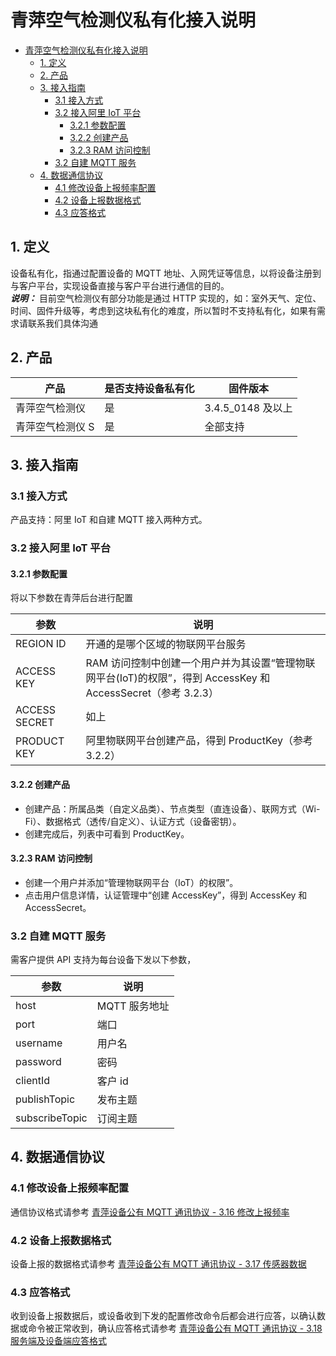 # 青萍空气检测仪私有化接入说明

- [青萍空气检测仪私有化接入说明](#青萍空气检测仪私有化接入说明)
  - [1. 定义](#1-定义)
  - [2. 产品](#2-产品)
  - [3. 接入指南](#3-接入指南)
    - [3.1 接入方式](#31-接入方式)
    - [3.2 接入阿里 IoT 平台](#32-接入阿里-iot-平台)
      - [3.2.1 参数配置](#321-参数配置)
      - [3.2.2 创建产品](#322-创建产品)
      - [3.2.3 RAM 访问控制](#323-ram-访问控制)
    - [3.2 自建 MQTT 服务](#32-自建-mqtt-服务)
  - [4. 数据通信协议](#4-数据通信协议)
    - [4.1 修改设备上报频率配置](#41-修改设备上报频率配置)
    - [4.2 设备上报数据格式](#42-设备上报数据格式)
    - [4.3 应答格式](#43-应答格式)

## 1. 定义

设备私有化，指通过配置设备的 MQTT 地址、入网凭证等信息，以将设备注册到与客户平台，实现设备直接与客户平台进行通信的目的。  
***说明：*** 目前空气检测仪有部分功能是通过 HTTP 实现的，如：室外天气、定位、时间、固件升级等，考虑到这块私有化的难度，所以暂时不支持私有化，如果有需求请联系我们具体沟通

## 2. 产品

| 产品             | 是否支持设备私有化 | 固件版本          |
| ---------------- | ------------------ | ----------------- |
| 青萍空气检测仪   | 是                 | 3.4.5_0148 及以上 |
| 青萍空气检测仪 S | 是                 | 全部支持          |

## 3. 接入指南

### 3.1 接入方式

产品支持：阿里 IoT 和自建 MQTT 接入两种方式。

### 3.2 接入阿里 IoT 平台

#### 3.2.1 参数配置

将以下参数在青萍后台进行配置

| 参数          | 说明                                                                                                          |
| ------------- | ------------------------------------------------------------------------------------------------------------- |
| REGION ID     | 开通的是哪个区域的物联网平台服务                                                                              |
| ACCESS KEY    | RAM 访问控制中创建一个用户并为其设置“管理物联网平台(IoT)的权限”，得到 AccessKey 和 AccessSecret（参考 3.2.3） |
| ACCESS SECRET | 如上                                                                                                          |
| PRODUCT KEY   | 阿里物联网平台创建产品，得到 ProductKey（参考 3.2.2）                                                         |

#### 3.2.2 创建产品

- 创建产品：所属品类（自定义品类）、节点类型（直连设备）、联网方式（Wi-Fi）、数据格式（透传/自定义）、认证方式（设备密钥）。
- 创建完成后，列表中可看到 ProductKey。

#### 3.2.3 RAM 访问控制

- 创建一个用户并添加“管理物联网平台（IoT）的权限”。
- 点击用户信息详情，认证管理中“创建 AccessKey”，得到 AccessKey 和 AccessSecret。

### 3.2 自建 MQTT 服务

需客户提供 API 支持为每台设备下发以下参数，

| 参数           | 说明          |
| -------------- | ------------- |
| host           | MQTT 服务地址 |
| port           | 端口          |
| username       | 用户名        |
| password       | 密码          |
| clientId       | 客户 id       |
| publishTopic   | 发布主题      |
| subscribeTopic | 订阅主题      |

## 4. 数据通信协议

### 4.1 修改设备上报频率配置

通信协议格式请参考 [青萍设备公有 MQTT 通讯协议 - 3.16 修改上报频率](/main/private/public_mqtt#316-修改上报频率)

### 4.2 设备上报数据格式

设备上报的数据格式请参考 [青萍设备公有 MQTT 通讯协议 - 3.17 传感器数据](/main/private/public_mqtt#317-传感器数据)

### 4.3 应答格式

收到设备上报数据后，或设备收到下发的配置修改命令后都会进行应答，以确认数据或命令被正常收到，确认应答格式请参考 [青萍设备公有 MQTT 通讯协议 - 3.18 服务端及设备端应答格式](/main/private/public_mqtt#318-服务端及设备端应答格式)
